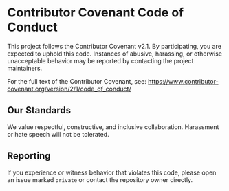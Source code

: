 # Contributor Covenant Code of Conduct

This project follows the Contributor Covenant v2.1. By participating, you are expected to uphold this code. Instances of abusive, harassing, or otherwise unacceptable behavior may be reported by contacting the project maintainers.

For the full text of the Contributor Covenant, see: https://www.contributor-covenant.org/version/2/1/code_of_conduct/

## Our Standards

We value respectful, constructive, and inclusive collaboration. Harassment or hate speech will not be tolerated.

## Reporting

If you experience or witness behavior that violates this code, please open an issue marked `private` or contact the repository owner directly.
